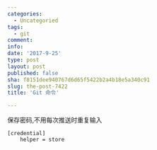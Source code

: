 ```yaml
---
categories:
  - Uncategoried
tags:
  - git
comment: 
info: 
date: '2017-9-25'
type: post
layout: post
published: false
sha: f8151dee940767d6d65f5422b2a4b18e5a340c91
slug: the-post-7422
title: 'Git 命令'

---
```



保存密码,不用每次推送时重复输入

```
[credential]
    helper = store